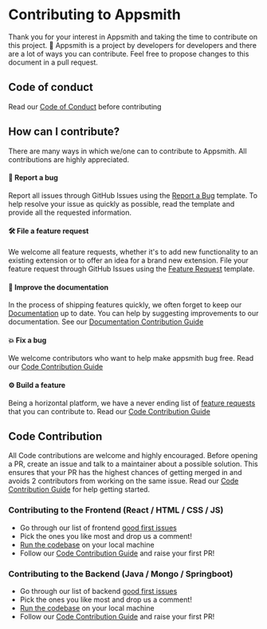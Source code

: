 # Contributing to Appsmith

Thank you for your interest in Appsmith and taking the time to contribute on this project. 🙌 
Appsmith is a project by developers for developers and there are a lot of ways you can contribute. 
Feel free to propose changes to this document in a pull request.

## Code of conduct

Read our [Code of Conduct](CODE_OF_CONDUCT.md) before contributing

## How can I contribute?

There are many ways in which we/one can to contribute to Appsmith. All contributions are highly appreciated.

#### 🐛 Report a bug
Report all issues through GitHub Issues using the [Report a Bug](https://github.com/appsmithorg/appsmith/issues/new?assignees=Nikhil-Nandagopal&labels=Bug%2C+High&template=---bug-report.md&title=%5BBug%5D) template.
To help resolve your issue as quickly as possible, read the template and provide all the requested information.

#### 🛠 File a feature request
We welcome all feature requests, whether it's to add new functionality to an existing extension or to offer an idea for a brand new extension.
File your feature request through GitHub Issues using the [Feature Request](https://github.com/appsmithorg/appsmith/issues/new?assignees=Nikhil-Nandagopal&labels=&template=----feature-request.md&title=%5BFeature%5D) template.

#### 📝 Improve the documentation
In the process of shipping features quickly, we often forget to keep our [Documentation](https://docs.appsmith.com) up to date. You can help by suggesting improvements to our documentation. See our [Documentation Contribution Guide]()

#### 💥 Fix a bug
We welcome contributors who want to help make appsmith bug free. Read our [Code Contribution Guide](contributions/CodeContributionsGuidelines.md)

#### ⚙️ Build a feature
Being a horizontal platform, we have a never ending list of [feature requests](https://github.com/appsmithorg/appsmith/issues?q=is%3Aopen+is%3Aissue+label%3AEnhancement) that you can contribute to. Read our [Code Contribution Guide](contributions/CodeContributionsGuidelines.md)

## Code Contribution
All Code contributions are welcome and highly encouraged. Before opening a PR, create an issue and talk to a maintainer about a possible solution.
This ensures that your PR has the highest chances of getting merged in and avoids 2 contributors from working on the same issue. Read our 
[Code Contribution Guide](contributions/CodeContributionsGuidelines.md) for help getting started.

### Contributing to the Frontend (React / HTML / CSS / JS)
- Go through our list of frontend [good first issues](https://github.com/appsmithorg/appsmith/issues?q=is%3Aopen+is%3Aissue+label%3A%22Good+First+Issue%22+label%3A%22Frontend%22)
- Pick the ones you like most and drop us a comment!
- [Run the codebase](contributions/ClientSetup.md) on your local machine
- Follow our [Code Contribution Guide](contributions/CodeContributionsGuidelines.md) and raise your first PR!

### Contributing to the Backend (Java / Mongo / Springboot)
- Go through our list of backend [good first issues](https://github.com/appsmithorg/appsmith/issues?q=is%3Aopen+is%3Aissue+label%3A%22Good+First+Issue%22+label%3A%22Backend%22+)
- Pick the ones you like most and drop us a comment!
- [Run the codebase](contributions/ServerSetup.md) on your local machine
- Follow our [Code Contribution Guide](contributions/CodeContributionsGuidelines.md) and raise your first PR!

